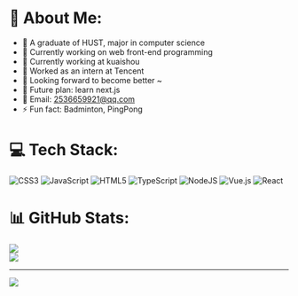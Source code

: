 # 💫 About Me:
- 🏫 A graduate of HUST, major in computer science
- 🔭 Currently working on web front-end programming
- 🌱 Currently working at kuaishou
- 🌲 Worked as an intern at Tencent
- 👯 Looking forward to become better ~
- 🤔 Future plan: learn next.js
- 📮 Email: 2536659921@qq.com
- ⚡ Fun fact: Badminton, PingPong


# 💻 Tech Stack:
![CSS3](https://img.shields.io/badge/css3-%231572B6.svg?style=for-the-badge&logo=css3&logoColor=white) ![JavaScript](https://img.shields.io/badge/javascript-%23323330.svg?style=for-the-badge&logo=javascript&logoColor=%23F7DF1E) ![HTML5](https://img.shields.io/badge/html5-%23E34F26.svg?style=for-the-badge&logo=html5&logoColor=white) ![TypeScript](https://img.shields.io/badge/typescript-%23007ACC.svg?style=for-the-badge&logo=typescript&logoColor=white) ![NodeJS](https://img.shields.io/badge/node.js-6DA55F?style=for-the-badge&logo=node.js&logoColor=white) ![Vue.js](https://img.shields.io/badge/vue.js-%2335495e.svg?style=for-the-badge&logo=vuedotjs&logoColor=%234FC08D) ![React](https://img.shields.io/badge/react-%2320232a.svg?style=for-the-badge&logo=react&logoColor=%2361DAFB)
# 📊 GitHub Stats:
![](https://github-readme-stats.vercel.app/api?username=mahoushoujoarale&theme=buefy&hide_border=false&include_all_commits=true&count_private=false)<br/>
![](https://github-readme-stats.vercel.app/api/top-langs/?username=mahoushoujoarale&theme=buefy&hide_border=false&include_all_commits=true&count_private=false&layout=compact)

---
[![](https://visitcount.itsvg.in/api?id=mahoushoujoarale&icon=0&color=0)](https://visitcount.itsvg.in)
